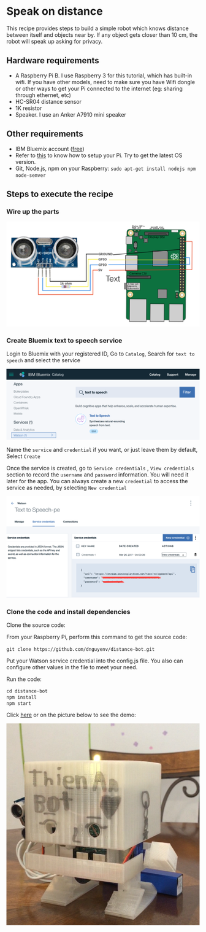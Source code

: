 # Speak on distance

This recipe provides steps to build a simple robot which knows distance between itself and objects near by. If any object gets closer than 10 cm, the robot will speak up asking for privacy.

## Hardware requirements

- A Raspberry Pi B. I use Raspberry 3 for this tutorial, which has built-in wifi. If you have other models, need to make sure you have Wifi dongle or other ways to get your Pi connected to the internet (eg: sharing through ethernet, etc)
- HC-SR04 distance sensor
- 1K resistor
- Speaker. I use an Anker A7910 mini speaker

## Other requirements

- IBM Bluemix account ([free](https://bluemix.net))
- Refer to [this](https://www.youtube.com/watch?v=PPvIBH7M32Y) to know how to setup your Pi. Try to get the latest OS version.
- Git, Node.js, npm on your Raspberry: `sudo apt-get install nodejs npm node-semver`

## Steps to execute the recipe

### Wire up the parts

![images](images/wired.png)

### Create Bluemix text to speech service

Login to Bluemix with your registered ID, Go to `Catalog`, Search for `text to speech` and select the service

![images](images/service-search.png)

Name the `service` and `credential` if you want, or just leave them by default, Select `Create`

Once the service is created, go to `Service credentials` , `View credentials` section to record the `username` and `password` information. You will need it later for the app. You can always create a new `credential` to access the service as needed, by selecting `New credential`

![images](images/credentials.png)

### Clone the code and install dependencies

Clone the source code:

From your Raspberry Pi, perform this command to get the source code:

`git clone https://github.com/dnguyenv/distance-bot.git`

Put your Watson service credential into the config.js file. You also can configure other values in the file to meet your need.

Run the code:

```
cd distance-bot
npm install
npm start
```

Click [here](https://www.youtube.com/watch?v=kGMoz_fgO04) or on the picture below to see the demo:

[![image](images/thienanbot.png)](https://www.youtube.com/watch?v=kGMoz_fgO04)
